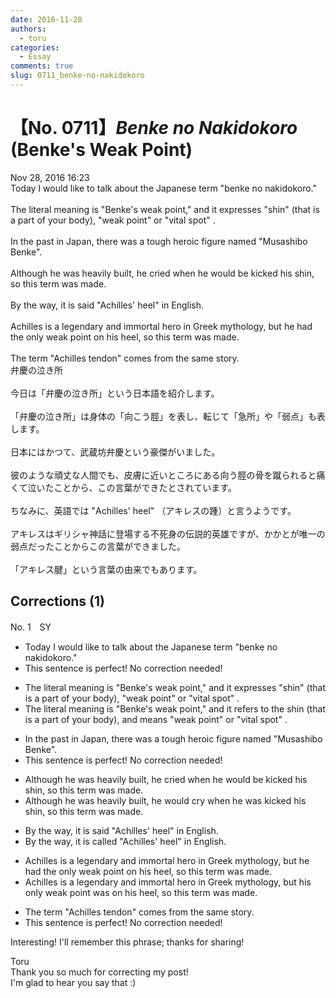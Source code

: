 ```yaml
---
date: 2016-11-28
authors:
  - toru
categories:
  - Essay
comments: true
slug: 0711_benke-no-nakidokoro
---
```


# 【No. 0711】<strong><em>Benke no Nakidokoro</strong></em> (Benke's Weak Point)
<div class="date">Nov 28, 2016 16:23</div>
<div id="post"><div id="body_show_ori">
Today I would like to talk about the Japanese term "benke no nakidokoro."<br/><br/>The literal meaning is "Benke's weak point," and it expresses "shin" (that is a part of your body), "weak point" or "vital spot" .<br/><br/>In the past in Japan, there was a tough heroic figure named "Musashibo Benke".<br/><br/>Although he was heavily built, he cried when he would be kicked his shin, so this term was made.<br/><br/>By the way, it is said "Achilles' heel" in English.<br/><br/>Achilles is a legendary and immortal hero in Greek mythology, but he had the only weak point on his heel, so this term was made.<br/><br/>The term "Achilles tendon" comes from the same story.
</div></div>

<!-- more -->

<div id="post_ja"><div id="body_show_mo">
弁慶の泣き所<br/><br/>今日は「弁慶の泣き所」という日本語を紹介します。<br/><br/>「弁慶の泣き所」は身体の「向こう脛」を表し、転じて「急所」や「弱点」も表します。<br/><br/>日本にはかつて、武蔵坊弁慶という豪傑がいました。<br/><br/>彼のような頑丈な人間でも、皮膚に近いところにある向う脛の骨を蹴られると痛くて泣いたことから、この言葉ができたとされています。<br/><br/>ちなみに、英語では "Achilles' heel" （アキレスの踵）と言うようです。<br/><br/>アキレスはギリシャ神話に登場する不死身の伝説的英雄ですが、かかとが唯一の弱点だったことからこの言葉ができました。<br/><br/>「アキレス腱」という言葉の由来でもあります。
</div></div>

## Corrections (1)
<div id="block"><div class="first_name"> No. 1　<span class="just_name">SY</span></div><div id="block2">
<ul class="correction_field">
<li class="incorrect">Today I would like to talk about the Japanese term "benke no nakidokoro."</li>
<li class="corrected perfect">This sentence is perfect! No correction needed!</li>
</ul>
<ul class="correction_field">
<li class="incorrect">The literal meaning is "Benke's weak point," and it expresses "shin" (that is a part of your body), "weak point" or "vital spot" .</li>
<li class="corrected correct">
The literal meaning is "Benke's weak point," and it <span class="f_blue">refers to the</span> shin (that is a part of your body), <span class="f_blue">and means</span> "weak point" or "vital spot" .
</li>
</ul>
<ul class="correction_field">
<li class="incorrect">In the past in Japan, there was a tough heroic figure named "Musashibo Benke".</li>
<li class="corrected perfect">This sentence is perfect! No correction needed!</li>
</ul>
<ul class="correction_field">
<li class="incorrect">Although he was heavily built, he cried when he would be kicked his shin, so this term was made.</li>
<li class="corrected correct">
Although he was heavily built, he <span class="f_blue">would cry</span> when he <span class="f_blue">was</span> kicked his shin, so this term was made.
</li>
</ul>
<ul class="correction_field">
<li class="incorrect">By the way, it is said "Achilles' heel" in English.</li>
<li class="corrected correct">
By the way, it is <span class="f_blue">called</span> "Achilles' heel" in English.
</li>
</ul>
<ul class="correction_field">
<li class="incorrect">Achilles is a legendary and immortal hero in Greek mythology, but he had the only weak point on his heel, so this term was made.</li>
<li class="corrected correct">
Achilles is a legendary and immortal hero in Greek mythology, but <span class="f_blue">his</span> only weak point <span class="f_blue">was</span> on his heel, so this term was made.
</li>
</ul>
<ul class="correction_field">
<li class="incorrect">The term "Achilles tendon" comes from the same story.</li>
<li class="corrected perfect">This sentence is perfect! No correction needed!</li>
</ul>
<p class="comment_small">
 Interesting! I'll remember this phrase; thanks for sharing!
</p>

</div><div class="name"><span class="just_name">Toru</span><br>
Thank you so much for correcting my post!<br/>I'm glad to hear you say that :)
</div>
</div>
